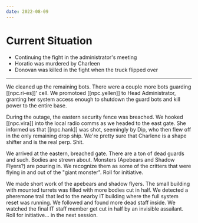 ```yaml
---
date: 2022-08-09
---
```


# Current Situation
* Continuing the fight in the administrator's meeting
* Horatio was murdered by Charleen
* Donovan was killed in the fight when the truck flipped over

---

We cleaned up the remaining bots. There were a couple more bots guarding [[npc.ri-es]]' cell. We promotoed [[npc.yellen]] to Head Administrator, granting her system access enough to shutdown the guard bots and kill power to the entire base.

During the outage, the eastern security fence was breached. We hooked [[npc.vira]] into the local radio comms as we headed to the east gate. She informed us that [[npc.hank]] was shot, seemingly by Dip, who then flew off in the only remaining drop ship. We're pretty sure that Charlene is a shape shifter and is the real perp. Shit.

We arrived at the eastern, breached gate. There are a ton of dead guards and such. Bodies are strewn about. Monsters (Apebears and Shadow Flyers?) are pouring in. We recognize them as some of the critters that were flying in and out of the "giant monster". Roll for initiative.

We made short work of the apebears and shadow flyers. The small building with mounted turrets was filled with more bodies cut in half. We detected a pheremone trail that led to the nearby IT building where the full system reset was running. We followed and found more dead staff inside. We watched the final IT staff member get cut in half by an invisible assailant. Roll for initiative... in the next session.